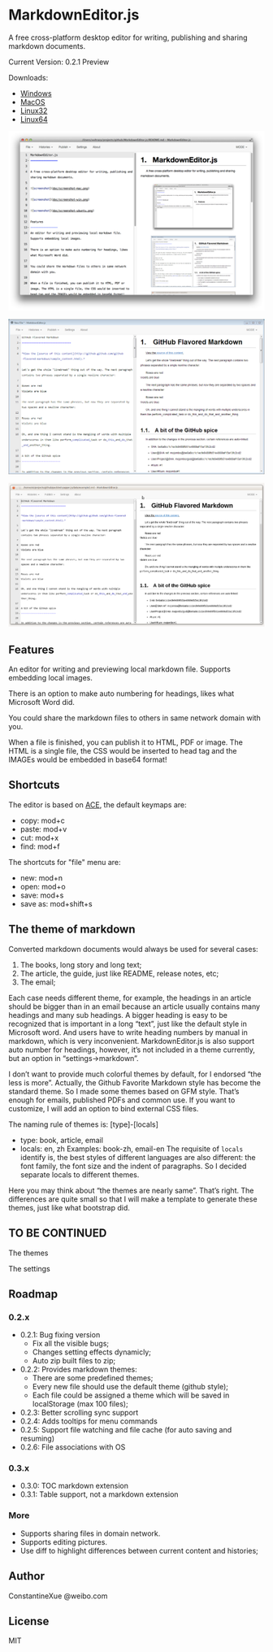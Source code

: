MarkdownEditor.js
=================

A free cross-platform desktop editor for writing, publishing and sharing markdown documents.

Current Version: 0.2.1 Preview

Downloads:

- [Windows](https://sourceforge.net/projects/markdowneditor-js/files/0.2.1/MarkdownEditor-win.zip/download)
- [MacOS](https://sourceforge.net/projects/markdowneditor-js/files/0.2.1/MarkdownEditor-mac.zip/download)
- [Linux32](https://sourceforge.net/projects/markdowneditor-js/files/0.2.1/MarkdownEditor-linux32.zip/download)
- [Linux64](https://sourceforge.net/projects/markdowneditor-js/files/0.2.1/MarkdownEditor-linux64.zip/download)

![screenshot](doc/screenshot-mac.png)

![screenshot](doc/screenshot-win.png)

![screenshot](doc/screenshot-ubuntu.png)

Features
-----------------
An editor for writing and previewing local markdown file. Supports embedding local images.

There is an option to make auto numbering for headings, likes what Microsoft Word did.

You could share the markdown files to others in same network domain with you.

When a file is finished, you can publish it to HTML, PDF or image. The HTML is a single file, the CSS would be inserted to head tag and the IMAGEs would be embedded in base64 format!

Shortcuts
-----------------
The editor is based on [ACE](http://ace.c9.io/), the default keymaps are:
- copy: mod+c
- paste: mod+v
- cut: mod+x
- find: mod+f

The shortcuts for "file" menu are:
- new: mod+n
- open: mod+o
- save: mod+s
- save as: mod+shift+s

The theme of markdown
-----------------
Converted markdown documents would always be used for several cases:
1. The books, long story and long text;
2. The article, the guide, just like README, release notes, etc;
3. The email;

Each case needs different theme, for example, the headings in an article should be bigger than in an email because an article usually contains many headings and many sub headings. A bigger heading is easy to be recognized that is important in a long “text”, just like the default style in Microsoft word. And users have to write heading numbers by manual in markdown, which is very inconvenient. MarkdownEditor.js is also support auto number for headings, however, it’s not included in a theme currently, but an option in “settings->markdown”.

I don’t want to provide much colorful themes by default, for I endorsed “the less is more”. Actually, the Github Favorite Markdown style has become the standard theme. So I made some themes based on GFM style. That’s enough for emails, published PDFs and common use. If you want to customize, I will add an option to bind external CSS files.

The naming rule of themes is: [type]-[locals]
- type: book, article, email
- locals: en, zh
Examples: book-zh, email-en
The requisite of `locals` identify is, the best styles of different languages are also different: the font family, the font size and the indent of paragraphs. So I decided separate locals to different themes.

Here you may think about “the themes are nearly same”. That’s right. The differences are quite small so that I will make a template to generate these themes, just like what bootstrap did.


TO BE CONTINUED
-----------------
The themes

The settings

Roadmap
-----------------
### 0.2.x
- 0.2.1: Bug fixing version
    - Fix all the visible bugs;
    - Changes setting effects dynamicly;
    - Auto zip built files to zip;
- 0.2.2: Provides markdown themes:
    - There are some predefined themes;
    - Every new file should use the default theme (github style);
    - Each file could be assigned a theme which will be saved in localStorage (max 100 files);
- 0.2.3: Better scrolling sync support
- 0.2.4: Adds tooltips for menu commands
- 0.2.5: Support file watching and file cache (for auto saving and resuming)
- 0.2.6: File associations with OS

### 0.3.x
- 0.3.0: TOC markdown extension
- 0.3.1: Table support, not a markdown extension

### More
- Supports sharing files in domain network.
- Supports editing pictures.
- Use diff to highlight differences between current content and histories;

Author
-----------------
ConstantineXue @weibo.com

License
-----------------
MIT